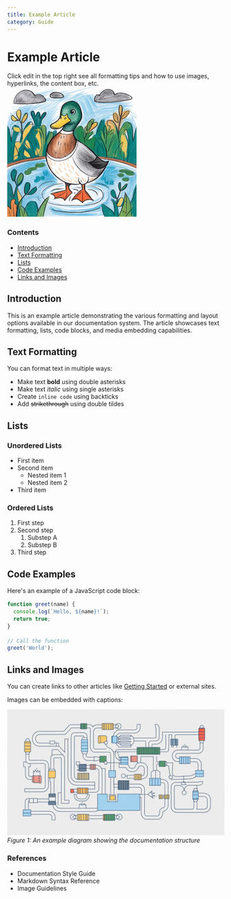 ```yaml
---
title: Example Article
category: Guide
---
```


<div class="article-header">
  <h1 id="top">Example Article</h1>
  <div class="article-metadata">
    Click edit in the top right see all formatting tips and how to use images, hyperlinks, the content box, etc.
  </div>
</div>

<div class="content-box">
  <img src="/images/example-image.jpg" alt="Example illustration" width="300" height="300">
  <div class="content-nav">
    <h3>Contents</h3>
    <ul>
      <li><a href="#introduction">Introduction</a></li>
      <li><a href="#text-formatting">Text Formatting</a></li>
      <li><a href="#lists">Lists</a></li>
      <li><a href="#code">Code Examples</a></li>
      <li><a href="#links-and-images">Links and Images</a></li>
    </ul>
  </div>
</div>

<h2 id="introduction">Introduction</h2>

This is an example article demonstrating the various formatting and layout options available in our documentation system. The article showcases text formatting, lists, code blocks, and media embedding capabilities.

<h2 id="text-formatting">Text Formatting</h2>

You can format text in multiple ways:

- Make text **bold** using double asterisks
- Make text *italic* using single asterisks
- Create `inline code` using backticks
- Add ~~strikethrough~~ using double tildes

<h2 id="lists">Lists</h2>

### Unordered Lists

- First item
- Second item
  - Nested item 1
  - Nested item 2
- Third item

### Ordered Lists

1. First step
2. Second step
   1. Substep A
   2. Substep B
3. Third step

<h2 id="code">Code Examples</h2>

Here's an example of a JavaScript code block:

```javascript
function greet(name) {
  console.log(`Hello, ${name}!`);
  return true;
}

// Call the function
greet('World');
```

<h2 id="links-and-images">Links and Images</h2>

You can create links to other articles like [Getting Started](/getting-started) or external sites.

Images can be embedded with captions:

![Example diagram](/images/example-diagram.png)
*Figure 1: An example diagram showing the documentation structure*

### References

- Documentation Style Guide
- Markdown Syntax Reference
- Image Guidelines
